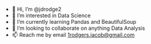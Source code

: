- 👋 Hi, I’m @jdrodge2
- 👀 I’m interested in Data Science
- 🌱 I’m currently learning Pandas and BeautifulSoup
- 💞️ I’m looking to collaborate on anything Data Analysis
- 📫 Reach me by email 1rodgers.jacob@gmail.com

<!---
jdrodge2/jdrodge2 is a ✨ special ✨ repository because its `README.md` (this file) appears on your GitHub profile.
You can click the Preview link to take a look at your changes.
--->
